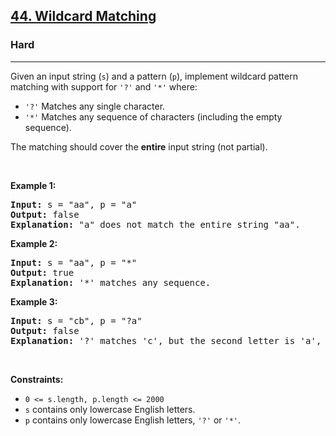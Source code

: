 <h2><a href="https://leetcode.com/problems/wildcard-matching/">44. Wildcard Matching</a></h2><h3>Hard</h3><hr><div style="user-select: auto;"><p style="user-select: auto;">Given an input string (<code style="user-select: auto;">s</code>) and a pattern (<code style="user-select: auto;">p</code>), implement wildcard pattern matching with support for <code style="user-select: auto;">'?'</code> and <code style="user-select: auto;">'*'</code> where:</p>

<ul style="user-select: auto;">
	<li style="user-select: auto;"><code style="user-select: auto;">'?'</code> Matches any single character.</li>
	<li style="user-select: auto;"><code style="user-select: auto;">'*'</code> Matches any sequence of characters (including the empty sequence).</li>
</ul>

<p style="user-select: auto;">The matching should cover the <strong style="user-select: auto;">entire</strong> input string (not partial).</p>

<p style="user-select: auto;">&nbsp;</p>
<p style="user-select: auto;"><strong style="user-select: auto;">Example 1:</strong></p>

<pre style="user-select: auto;"><strong style="user-select: auto;">Input:</strong> s = "aa", p = "a"
<strong style="user-select: auto;">Output:</strong> false
<strong style="user-select: auto;">Explanation:</strong> "a" does not match the entire string "aa".
</pre>

<p style="user-select: auto;"><strong style="user-select: auto;">Example 2:</strong></p>

<pre style="user-select: auto;"><strong style="user-select: auto;">Input:</strong> s = "aa", p = "*"
<strong style="user-select: auto;">Output:</strong> true
<strong style="user-select: auto;">Explanation:</strong>&nbsp;'*' matches any sequence.
</pre>

<p style="user-select: auto;"><strong style="user-select: auto;">Example 3:</strong></p>

<pre style="user-select: auto;"><strong style="user-select: auto;">Input:</strong> s = "cb", p = "?a"
<strong style="user-select: auto;">Output:</strong> false
<strong style="user-select: auto;">Explanation:</strong>&nbsp;'?' matches 'c', but the second letter is 'a', which does not match 'b'.
</pre>

<p style="user-select: auto;">&nbsp;</p>
<p style="user-select: auto;"><strong style="user-select: auto;">Constraints:</strong></p>

<ul style="user-select: auto;">
	<li style="user-select: auto;"><code style="user-select: auto;">0 &lt;= s.length, p.length &lt;= 2000</code></li>
	<li style="user-select: auto;"><code style="user-select: auto;">s</code> contains only lowercase English letters.</li>
	<li style="user-select: auto;"><code style="user-select: auto;">p</code> contains only lowercase English letters, <code style="user-select: auto;">'?'</code> or <code style="user-select: auto;">'*'</code>.</li>
</ul>
</div>